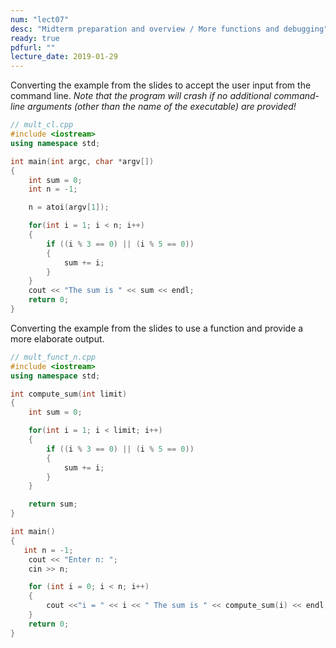 ```yaml
---
num: "lect07"
desc: "Midterm preparation and overview / More functions and debugging"
ready: true
pdfurl: ""
lecture_date: 2019-01-29 
---
```


Converting the example from the slides to accept the user input from the command line.
*Note that the program will crash if no additional command-line arguments (other than the name of the executable) are provided!*

```c++
// mult_cl.cpp
#include <iostream>
using namespace std;

int main(int argc, char *argv[])
{
    int sum = 0;
    int n = -1;

    n = atoi(argv[1]);

    for(int i = 1; i < n; i++)
    {
        if ((i % 3 == 0) || (i % 5 == 0))
        {
            sum += i;
        }
    }
    cout << "The sum is " << sum << endl;
    return 0;
}
```


Converting the example from the slides to use a function and provide a more elaborate output.

```c++
// mult_funct_n.cpp
#include <iostream>
using namespace std;

int compute_sum(int limit)
{
    int sum = 0;

	for(int i = 1; i < limit; i++)
	{
		if ((i % 3 == 0) || (i % 5 == 0))
		{
			sum += i;
		}
	}

    return sum;
}

int main()
{
   int n = -1;
	cout << "Enter n: ";
	cin >> n;

    for (int i = 0; i < n; i++)
    {
        cout <<"i = " << i << " The sum is " << compute_sum(i) << endl;
    }
	return 0;
}
```


